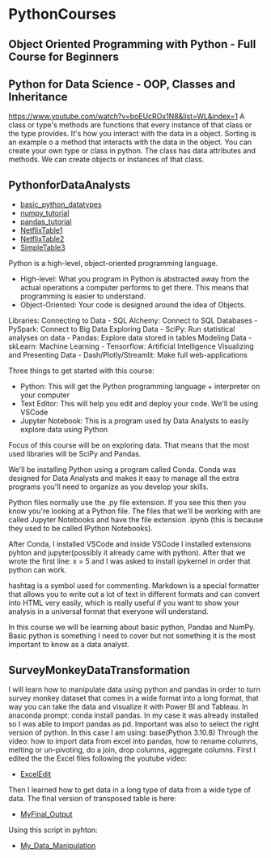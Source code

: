 # PythonCourses
## Object Oriented Programming with Python - Full Course for Beginners

## Python for Data Science - OOP, Classes and Inheritance
https://www.youtube.com/watch?v=boEUcROx1N8&list=WL&index=1
A class or type's methods are functions that every instance of that class or the type provides. It's how you interact with the data in a object. Sorting is an example o a method that interacts with the data in the object. You can create your own type or class in python. The class has data attributes and methods. We can create objects or instances of that class.

## PythonforDataAnalysts

* [basic_python_datatypes](https://github.com/rokzupan1/PythonCourses/blob/main/basic_python_datatypes.ipynb)
* [numpy_tutorial](https://github.com/rokzupan1/PythonCourses/blob/main/numpy_tutorial.ipynb)
* [pandas_tutorial](https://github.com/rokzupan1/PythonCourses/blob/main/pandas_tutorial.ipynb)
* [NetflixTable1](https://github.com/rokzupan1/PythonCourses/blob/main/netflix_titles.csv)
* [NetflixTable2](https://github.com/rokzupan1/PythonCourses/blob/main/netflix_titles_second.csv)
* [SimpleTable3](https://github.com/rokzupan1/PythonCourses/blob/main/simple_csv.csv)

Python is a high-level, object-oriented programming language. 

- High-level: What you program in Python is abstracted away from the actual operations a computer 
performs to get there. This means that programming is easier to understand.
- Object-Oriented: Your code is designed around the idea of Objects.

Libraries:
Connecting to Data
    - SQL Alchemy: Connect to SQL Databases
    - PySpark: Connect to Big Data
Exploring Data
    - SciPy: Run statistical analyses on data
    - Pandas: Explore data stored in tables
Modeling Data
    - skLearn: Machine Learning
    - Tensorflow: Artificial Intelligence
Visualizing and Presenting Data
    - Dash/Plotly/Streamlit: Make full web-applications

Three things to get started with this course:
- Python: This will get the Python programming language + interpreter on your computer
- Text Editor: This will help you edit and deploy your code. We'll be using VSCode
- Jupyter Notebook: This is a program used by Data Analysts to easily explore data using Python

Focus of this course will be on exploring data. That means that the most used libraries will be
SciPy and Pandas.

We'll be installing Python using a program called Conda. Conda was designed for Data Analysts and 
makes it easy to manage all the extra programs you'll need to organize as you develop your skills.

Python files normally use the .py file extension. If you see this then you know you're looking at 
a Python file. The files that we'll be working with are called Jupyter Notebooks and have the file 
extension .ipynb (this is because they used to be called IPython Notebooks). 

After Conda, I installed VSCode and inside VSCode I installed extensions pyhton and jupyter(possibly
it already came with python). After that we wrote the first line: x = 5 and I was asked to install
ipykernel in order that python can work. 

hashtag is a symbol used for commenting. Markdown is a special formatter that allows you to write out a lot
of text in different formats and can convert into HTML very easily, which is really useful if you want
to show your analysis in a universal format that everyone will understand. 

In this course we will be learning about basic python, Pandas and NumPy. Basic python is something I
need to cover but not something it is the most important to know as a data analyst. 

## SurveyMonkeyDataTransformation
I will learn how to manipulate data using python and pandas in order to turn survey monkey
dataset that comes in a wide format into a long format, that way you can take the data and
visualize it with Power BI and Tableau.
In anaconda prompt: conda install pandas. In my case it was already installed so I was able to import pandas as pd. Important
was also to select the right version of python. In this case I am using: base(Python 3.10.8) 
Through the video: how to import data from excel into pandas, how to rename columns, melting or un-pivoting, do a join, drop columns, aggregate columns.
First I edited the the Excel files following the youtube video:
* [ExcelEdit](https://github.com/rokzupan1/PythonCourses/blob/main/Data%20-%20Survey%20Monkey%20Output%20MyEdit.xlsx)

Then I learned how to get data in a long type of data from a wide type of data. The final version of transposed table is here:
* [MyFinal_Output](https://github.com/rokzupan1/PythonCourses/blob/main/MyFinal_Output.xlsx)

Using this script in pyhton: 
* [My_Data_Manipulation](https://github.com/rokzupan1/PythonCourses/blob/main/Script1%20-%20My_Data_Manipulation.ipynb)

